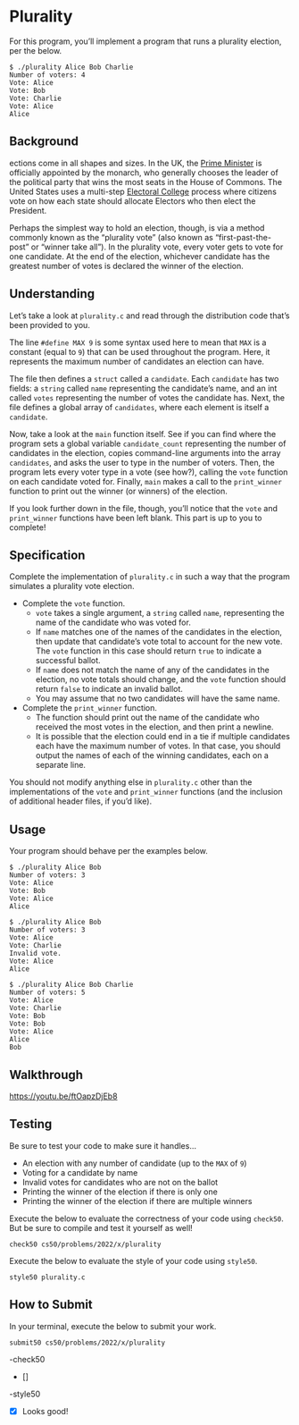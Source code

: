 # Plurality
For this program, you’ll implement a program that runs a plurality election, per the below.
```
$ ./plurality Alice Bob Charlie
Number of voters: 4
Vote: Alice
Vote: Bob
Vote: Charlie
Vote: Alice
Alice
```

## Background
ections come in all shapes and sizes. In the UK, the [Prime Minister](https://www.parliament.uk/about/how/elections-and-voting/general/) is officially appointed by the monarch, who generally chooses the leader of the political party that wins the most seats in the House of Commons. The United States uses a multi-step [Electoral College](https://www.archives.gov/federal-register/electoral-college/about.html) process where citizens vote on how each state should allocate Electors who then elect the President.

Perhaps the simplest way to hold an election, though, is via a method commonly known as the “plurality vote” (also known as “first-past-the-post” or “winner take all”). In the plurality vote, every voter gets to vote for one candidate. At the end of the election, whichever candidate has the greatest number of votes is declared the winner of the election.

## Understanding
Let’s take a look at `plurality.c` and read through the distribution code that’s been provided to you.

The line `#define MAX 9` is some syntax used here to mean that `MAX` is a constant (equal to `9`) that can be used throughout the program. Here, it represents the maximum number of candidates an election can have.

The file then defines a `struct` called a `candidate`. Each `candidate` has two fields: a `string` called `name` representing the candidate’s name, and an int called `votes` representing the number of votes the candidate has. Next, the file defines a global array of `candidates`, where each element is itself a `candidate`.

Now, take a look at the `main` function itself. See if you can find where the program sets a global variable `candidate_count` representing the number of candidates in the election, copies command-line arguments into the array `candidates`, and asks the user to type in the number of voters. Then, the program lets every voter type in a vote (see how?), calling the `vote` function on each candidate voted for. Finally, `main` makes a call to the `print_winner` function to print out the winner (or winners) of the election.

If you look further down in the file, though, you’ll notice that the `vote` and `print_winner` functions have been left blank. This part is up to you to complete!

## Specification
Complete the implementation of `plurality.c` in such a way that the program simulates a plurality vote election.

- Complete the `vote` function.
  - `vote` takes a single argument, a `string` called `name`, representing the name of the candidate who was voted for.
  - If `name` matches one of the names of the candidates in the election, then update that candidate’s vote total to account for the new vote. The `vote` function in this case should return `true` to indicate a successful ballot.
  - If `name` does not match the name of any of the candidates in the election, no vote totals should change, and the `vote` function should return `false` to indicate an invalid ballot.
  - You may assume that no two candidates will have the same name.
- Complete the `print_winner` function.
  - The function should print out the name of the candidate who received the most votes in the election, and then print a newline.
  - It is possible that the election could end in a tie if multiple candidates each have the maximum number of votes. In that case, you should output the names of each of the winning candidates, each on a separate line.

You should not modify anything else in `plurality.c` other than the implementations of the `vote` and `print_winner` functions (and the inclusion of additional header files, if you’d like).

## Usage
Your program should behave per the examples below.

```
$ ./plurality Alice Bob
Number of voters: 3
Vote: Alice
Vote: Bob
Vote: Alice
Alice
```

```
$ ./plurality Alice Bob
Number of voters: 3
Vote: Alice
Vote: Charlie
Invalid vote.
Vote: Alice
Alice
```

```
$ ./plurality Alice Bob Charlie
Number of voters: 5
Vote: Alice
Vote: Charlie
Vote: Bob
Vote: Bob
Vote: Alice
Alice
Bob
```

## Walkthrough
https://youtu.be/ftOapzDjEb8

## Testing
Be sure to test your code to make sure it handles…

- An election with any number of candidate (up to the `MAX` of `9`)
- Voting for a candidate by name
- Invalid votes for candidates who are not on the ballot
- Printing the winner of the election if there is only one
- Printing the winner of the election if there are multiple winners

Execute the below to evaluate the correctness of your code using `check50`. But be sure to compile and test it yourself as well!
```
check50 cs50/problems/2022/x/plurality
```
Execute the below to evaluate the style of your code using `style50`.

```
style50 plurality.c
```

## How to Submit
In your terminal, execute the below to submit your work.
```
submit50 cs50/problems/2022/x/plurality
```

-check50
- []

-style50
- [x] Looks good!
